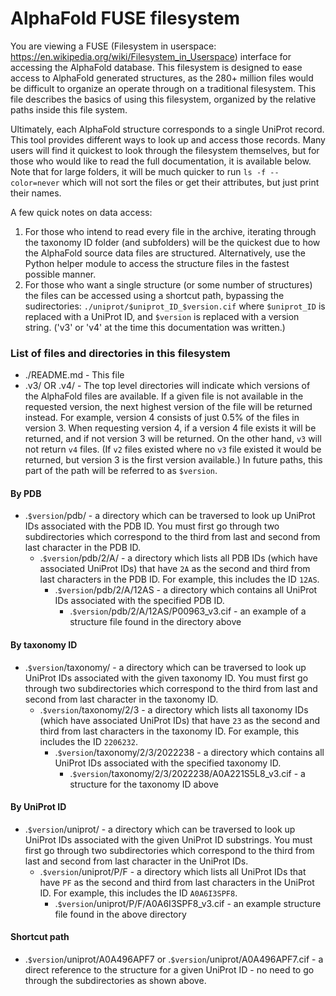 # AlphaFold FUSE filesystem

You are viewing a FUSE (Filesystem in userspace: 
https://en.wikipedia.org/wiki/Filesystem_in_Userspace) interface for accessing 
the AlphaFold database. This filesystem is designed to ease access to AlphaFold
generated structures, as the 280+ million files would be difficult to organize 
an operate through on a traditional
filesystem. This file describes the basics of using this filesystem, organized 
by the relative paths inside this file system.

Ultimately, each AlphaFold structure corresponds to a single UniProt record. 
This tool provides different ways to look up and access those records. Many 
users will find it quickest to look through the filesystem themselves, but
for those who would like to read the full documentation, it is available below.
Note that for large folders, it will be much quicker to run 
`ls -f --color=never` which will not sort the files or get their attributes, 
but just print their names.

A few quick notes on data access:

1. For those who intend to read every file in the archive, iterating through 
the taxonomy ID folder (and subfolders) will be the quickest due to how the 
AlphaFold source data files are structured. Alternatively, use the Python
helper module to access the structure files in the fastest possible manner.
2. For those who want a single structure (or some number of structures) the 
files can be accessed using a shortcut path, bypassing the sudirectories: 
`./uniprot/$uniprot_ID_$version.cif` where `$uniprot_ID` is replaced with a 
UniProt ID, and `$version` is replaced with a version string. ('v3' or 'v4' 
at the time this documentation was written.)

### List of files and directories in this filesystem

* ./README.md - This file
* .v3/ OR .v4/ - The top level directories will indicate which versions of the
  AlphaFold files are available. If a given file is not available in the
  requested version, the next highest version of the file will be returned
  instead. For example, version 4 consists of just 0.5% of the files in
  version 3. When requesting version 4, if a version 4 file exists it will be
  returned, and if not version 3 will be returned. On the other hand, `v3` will
  not return `v4` files. (If `v2` files existed where no `v3` file existed it
  would be returned, but version 3 is the first version available.) In future
  paths, this part of the path will be referred to as `$version`.
#### By PDB
* .`$version`/pdb/ - a directory which can be traversed to look up UniProt IDs
  associated with the PDB ID. You must first go through two subdirectories
  which correspond to the third from last and second from last character in
  the PDB ID.
    * .`$version`/pdb/2/A/ - a directory which lists all PDB IDs (which have
      associated UniProt IDs) that have `2A` as the second and third from last
      characters in the PDB ID. For example, this includes the ID `12AS`.
        * .`$version`/pdb/2/A/12AS - a directory which contains all UniProt
          IDs associated with the specified PDB ID.
            * .`$version`/pdb/2/A/12AS/P00963_v3.cif - an example of a
              structure file found in the directory above
#### By taxonomy ID
* .`$version`/taxonomy/ - a directory which can be traversed to look up
  UniProt IDs associated with the given taxonomy ID. You must first go through
  two subdirectories which
  correspond to the third from last and second from last character in the
  taxonomy ID.
    * .`$version`/taxonomy/2/3 - a directory which lists all taxonomy IDs
      (which have associated UniProt IDs) that have `23` as the second and third
      from last characters in the taxonomy ID. For example, this includes the
      ID `2206232`.
        * .`$version`/taxonomy/2/3/2022238  - a directory which contains all
          UniProt IDs associated with the specified taxonomy ID.
            *  .`$version`/taxonomy/2/3/2022238/A0A221S5L8_v3.cif - a structure
               for the taxonomy ID above
#### By UniProt ID
* .`$version`/uniprot/ - a directory which can be traversed to look up UniProt
  IDs associated with the given UniProt ID substrings. You must first go through
  two subdirectories which correspond to the third from last and second from
  last character in the UniProt IDs.
    * .`$version`/uniprot/P/F - a directory which lists all UniProt IDs that
      have `PF` as the second and third from last characters in the UniProt ID.
      For example, this includes the ID `A0A6I3SPF8`.
        * .`$version`/uniprot/P/F/A0A6I3SPF8_v3.cif  - an example structure
          file found in the above directory

#### Shortcut path
* .`$version`/uniprot/A0A496APF7 or .`$version`/uniprot/A0A496APF7.cif - a
  direct reference to the structure for a given UniProt ID - no need to go
  through the subdirectories as shown above.
